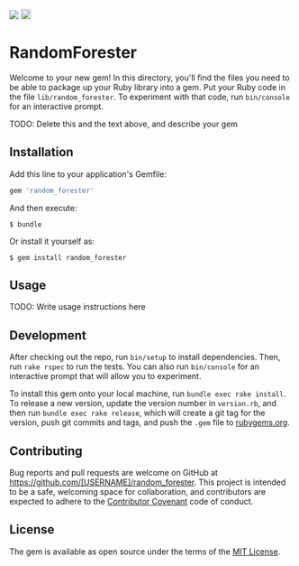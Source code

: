 <a href="https://codeclimate.com/github/asafschers/random_forester"><img src="https://codeclimate.com/github/asafschers/random_forester/badges/gpa.svg" /></a>
<a href="https://badge.fury.io/rb/random_forester"><img src="https://badge.fury.io/rb/random_forester.svg" alt="Gem Version" height="18"></a>

# RandomForester

Welcome to your new gem! In this directory, you'll find the files you need to be able to package up your Ruby library into a gem. Put your Ruby code in the file `lib/random_forester`. To experiment with that code, run `bin/console` for an interactive prompt.

TODO: Delete this and the text above, and describe your gem

## Installation

Add this line to your application's Gemfile:

```ruby
gem 'random_forester'
```

And then execute:

    $ bundle

Or install it yourself as:

    $ gem install random_forester

## Usage

TODO: Write usage instructions here

## Development

After checking out the repo, run `bin/setup` to install dependencies. Then, run `rake rspec` to run the tests. You can also run `bin/console` for an interactive prompt that will allow you to experiment.

To install this gem onto your local machine, run `bundle exec rake install`. To release a new version, update the version number in `version.rb`, and then run `bundle exec rake release`, which will create a git tag for the version, push git commits and tags, and push the `.gem` file to [rubygems.org](https://rubygems.org).

## Contributing

Bug reports and pull requests are welcome on GitHub at https://github.com/[USERNAME]/random_forester. This project is intended to be a safe, welcoming space for collaboration, and contributors are expected to adhere to the [Contributor Covenant](contributor-covenant.org) code of conduct.


## License

The gem is available as open source under the terms of the [MIT License](http://opensource.org/licenses/MIT).

